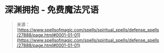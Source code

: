 <!--yml

category: 未分类

date: 2024-06-12 19:17:26

-->

# 深渊拥抱 - 免费魔法咒语

> 来源：[https://www.spellsofmagic.com/spells/spiritual_spells/defense_spells/27888/page.html#0001-01-01](https://www.spellsofmagic.com/spells/spiritual_spells/defense_spells/27888/page.html#0001-01-01)

